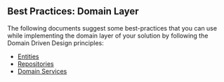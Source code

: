 ## Best Practices: Domain Layer

The following documents suggest some best-practices that you can use while implementing the domain layer of your solution by following the Domain Driven Design principles:

* [Entities](./entities.md)
* [Repositories](./repositories.md)
* [Domain Services](./domain-services.md)